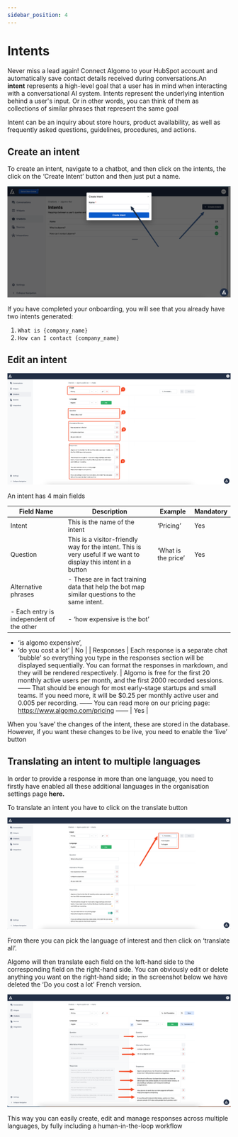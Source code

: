 ```yaml
---
sidebar_position: 4
---
```


# Intents

Never miss a lead again! Connect Algomo to your HubSpot account and automatically save contact details received during conversations.An **intent** represents a high-level goal that a user has in mind when interacting with a conversational AI system. Intents represent the underlying intention behind a user's input. Or in other words, you can think of them as collections of similar phrases that represent the same goal

Intent can be an inquiry about store hours, product availability, as well as frequently asked questions, guidelines, procedures, and actions.

## Create an intent

To create an intent, navigate to a chatbot, and then click on the intents, the click on the ‘Create Intent’ button and then just put a name.

![Untitled](./images/Untitled%200.png)

If you have completed your onboarding, you will see that you already have two intents generated:

1. `What is {company_name}`
2. `How can I contact {company_name}`

## Edit an intent

![Untitled](./images/Untitled%201.png)

An intent has 4 main fields

| Field Name | Description | Example | Mandatory |
| ---------- | ----------- | ------- | --------- |
| Intent | This is the name of the intent | ‘Pricing’ | Yes |
| Question | This is a visitor-friendly way for the intent. This is very useful if we want to display this intent in a button | ‘What is the price’ | Yes |
| Alternative phrases | \- These are in fact training data that help the bot map similar questions to the same intent\. |
| \- Each entry is independent of the other | \- ‘how expensive is the bot’ |

* ‘is algomo expensive’,
* ‘do you cost a lot’ \| No \|
    \| Responses \| Each response is a separate chat ‘bubble’ so everything you type in the responses section will be displayed sequentially\. You can format the responses in markdown\, and they will be rendered respectively\. \| Algomo is free for the first 20 monthly active users per month\, and the first 2000 recorded sessions\.
    ——
    That should be enough for most early-stage startups and small teams. If you need more, it will be $0.25 per monthly active user and 0.005 per recording.
    ——
    You can read more on our pricing page:
    https://www.algomo.com/pricing
    —— \| Yes \|

When you ‘save’ the changes of the intent, these are stored in the database. However, if you want these changes to be live, you need to enable the ‘live’ button

## Translating an intent to multiple languages

In order to provide a response in more than one language, you need to firstly have enabled all these additional languages in the organisation settings page **here.**

To translate an intent you have to click on the translate button

![Untitled](./images/Untitled%202.png)

From there you can pick the language of interest and then click on ‘translate all’.

Algomo will then translate each field on the left-hand side to the corresponding field on the right-hand side. You can obviously edit or delete anything you want on the right-hand side; in the screenshot below we have deleted the ‘Do you cost a lot’ French version.

![Untitled](./images/Untitled%203.png)

This way you can easily create, edit and manage responses across multiple languages, by fully including a human-in-the-loop workflow